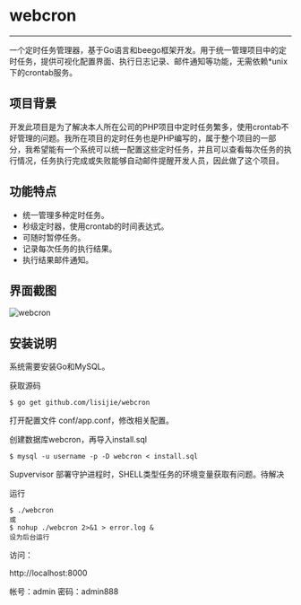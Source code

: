 # webcron
------------

一个定时任务管理器，基于Go语言和beego框架开发。用于统一管理项目中的定时任务，提供可视化配置界面、执行日志记录、邮件通知等功能，无需依赖*unix下的crontab服务。

## 项目背景

开发此项目是为了解决本人所在公司的PHP项目中定时任务繁多，使用crontab不好管理的问题。我所在项目的定时任务也是PHP编写的，属于整个项目的一部分，我希望能有一个系统可以统一配置这些定时任务，并且可以查看每次任务的执行情况，任务执行完成或失败能够自动邮件提醒开发人员，因此做了这个项目。

## 功能特点

* 统一管理多种定时任务。
* 秒级定时器，使用crontab的时间表达式。
* 可随时暂停任务。
* 记录每次任务的执行结果。
* 执行结果邮件通知。

## 界面截图

![webcron](https://raw.githubusercontent.com/lisijie/webcron/master/screenshot.png)


## 安装说明

系统需要安装Go和MySQL。

获取源码

	$ go get github.com/lisijie/webcron
	
打开配置文件 conf/app.conf，修改相关配置。
	

创建数据库webcron，再导入install.sql

	$ mysql -u username -p -D webcron < install.sql

Supvervisor 部署守护进程时，SHELL类型任务的环境变量获取有问题。待解决

运行
	
	$ ./webcron
	或
	$ nohup ./webcron 2>&1 > error.log &
	设为后台运行

访问： 

http://localhost:8000

帐号：admin
密码：admin888